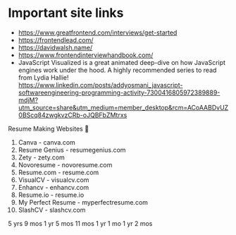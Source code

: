 # Important site links

- https://www.greatfrontend.com/interviews/get-started
- https://frontendlead.com/
- https://davidwalsh.name/
- https://www.frontendinterviewhandbook.com/
- JavaScript Visualized is a great animated deep-dive on how JavaScript engines work under the hood. A highly recommended series to read from
  Lydia Hallie! https://www.linkedin.com/posts/addyosmani_javascript-softwareengineering-programming-activity-7300416805972389889-mdjM?utm_source=share&utm_medium=member_desktop&rcm=ACoAABDvUZ0BScq84zwgkvzCRb-oJQBFbZMtrxs

Resume Making Websites 🎯

1. Canva - canva.com
2. Resume Genius - resumegenius.com
3. Zety - zety.com
4. Novoresume - novoresume.com
5. Resume.com - resume.com
6. VisualCV - visualcv.com
7. Enhancv - enhancv.com
8. Resume.io - resume.io
9. My Perfect Resume - myperfectresume.com
10. SlashCV - slashcv.com

5 yrs 9 mos
1 yr 5 mos
11 mos
1 yr 1 mo
1 yr 2 mos
